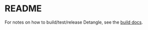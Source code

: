 # README

For notes on how to build/test/release Detangle, see the [build
docs](../g3doc/build.md).
